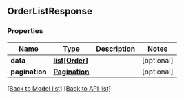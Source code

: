 ## OrderListResponse

### Properties
Name | Type | Description | Notes
------------ | ------------- | ------------- | -------------
**data** | [**list[Order]**](#Order) |  | [optional] 
**pagination** | [**Pagination**](#Pagination) |  | [optional] 

[[Back to Model list]](#documentation-for-models) [[Back to API list]](#documentation-for-api-endpoints)


